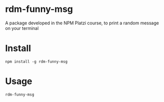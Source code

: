 # rdm-funny-msg
A package developed in the NPM Platzi course, to print a random message on your terminal

# Install
```npm 
npm install -g rdm-funny-msg
```

# Usage

```bash 
rdm-funny-msg
```